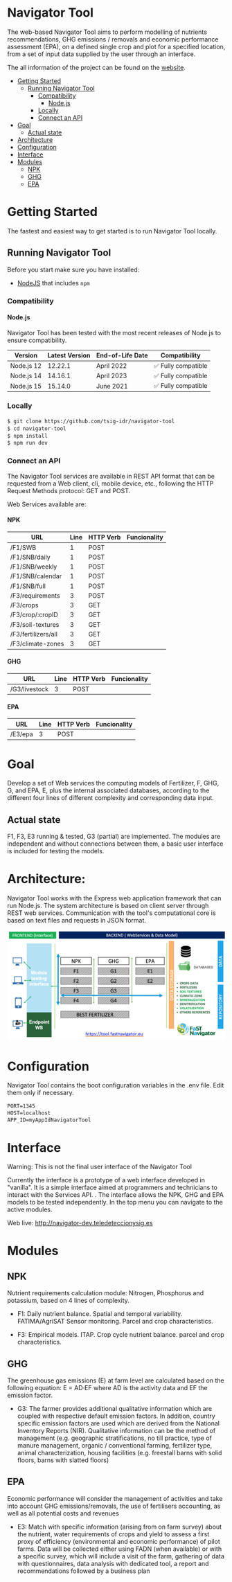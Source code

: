 # Navigator Tool

The web-based Navigator Tool aims to perform modelling of nutrients recommendations, GHG emissions / removals and economic performance assessment (EPA), on a defined single crop and plot for a specified location, from a set of input data supplied by the user through an interface.

The all information of the project can be found on the [website](https://fastnavigator.eu). 

- [Getting Started](#getting-started)
    - [Running Navigator Tool](#running-navigator-tool)
        - [Compatibility](#compatibility)
            - [Node.js](#nodejs)
        - [Locally](#locally)
        - [Connect an API](#connect-an-api)
- [Goal](#goal)
    - [Actual state](#actual-state)
- [Architecture](#architecture)
- [Configuration](#configuration)
- [Interface](#interface)
- [Modules](#modules)
   - [NPK](#npk)
   - [GHG](#ghg)
   - [EPA](#ghg)

# Getting Started

The fastest and easiest way to get started is to run Navigator Tool locally.

## Running Navigator Tool

Before you start make sure you have installed:

- [NodeJS](https://www.npmjs.com/) that includes `npm`

### Compatibility

#### Node.js
Navigator Tool has been tested with the most recent releases of Node.js to ensure compatibility. 

| Version    | Latest Version | End-of-Life Date | Compatibility      |
|------------|----------------|------------------|--------------------|
| Node.js 12 | 12.22.1        | April 2022       | ✅ Fully compatible |
| Node.js 14 | 14.16.1        | April 2023       | ✅ Fully compatible |
| Node.js 15 | 15.14.0        | June 2021        | ✅ Fully compatible |


### Locally

```bash
$ git clone https://github.com/tsig-idr/navigator-tool
$ cd navigator-tool
$ npm install
$ npm run dev
```

### Connect an API

The Navigator Tool services are available in REST API format that can be requested from a Web client, cli, mobile device, etc., following the HTTP Request Methods protocol: GET and POST.

Web Services available are:

#### NPK

| URL                   | Line | HTTP Verb  | Funcionality                   |
|-----------------------|------|------------|--------------------------------|
| /F1/SWB               | 1    | POST       |                                |
| /F1/SNB/daily         | 1    | POST       |                                |
| /F1/SNB/weekly        | 1    | POST       |                                |
| /F1/SNB/calendar      | 1    | POST       |                                |
| /F1/SNB/full          | 1    | POST       |                                |
| /F3/requirements      | 3    | POST       |                                |
| /F3/crops             | 3    | GET        |                                |
| /F3/crop/:cropID      | 3    | GET        |                                |
| /F3/soil-textures     | 3    | GET        |                                |
| /F3/fertilizers/all   | 3    | GET        |                                |
| /F3/climate-zones     | 3    | GET        |                                |



#### GHG

| URL                   | Line | HTTP Verb  | Funcionality                   |
|-----------------------|------|------------|--------------------------------|
| /G3/livestock         | 3    | POST       |                                |

#### EPA

| URL                   | Line | HTTP Verb  | Funcionality                   |
|-----------------------|------|------------|--------------------------------|
| /E3/epa               | 3    | POST       |                                |


# Goal

Develop a set of Web services the computing models of Fertilizer, F, GHG, G, and EPA, E, plus the internal associated databases, according to the different four lines of different complexity and corresponding data input. 

## Actual state

F1, F3, E3 running & tested, G3 (partial) are implemented. The modules are independent and without connections between them, a basic user interface is included for testing the models. 


# Architecture:
Navigator Tool works with the Express web application framework that can run Node.js. The system architecture is based on client server through REST web services. Communication with the tool's computational core is based on text files and requests in JSON format. 

![Image of Architecture](https://github.com/tsig-idr/navigator-tool/raw/master/.github/architecture_navigator_tool.png)

# Configuration

Navigator Tool contains the boot configuration variables in the .env file. Edit them only if necessary.

```
PORT=1345
HOST=localhost
APP_ID=myAppIdNavigatorTool
```

# Interface

Warning: This is not the final user interface of the Navigator Tool

Currently the interface is a prototype of a web interface developed in "vanilla". It is a simple interface aimed at programmers and technicians to interact with the Services API. . The interface allows the NPK, GHG and EPA models to be tested independently. In the top menu you can navigate to the active modules.

Web live: http://navigator-dev.teledeteccionysig.es

# Modules

## NPK 

Nutrient requirements calculation module: Nitrogen, Phosphorus and potassium, based on 4 lines of complexity.

* F1: Daily nutrient balance. Spatial and temporal variability. FATIMA/AgriSAT Sensor monitoring.
Parcel and crop characteristics.

* F3: Empirical models. ITAP. Crop cycle nutrient balance. parcel and crop characteristics.

## GHG 

The greenhouse gas emissions (E) at farm level are calculated based on the following equation: E = AD·EF where AD is the activity data and EF the emission factor.

* G3: The farmer provides additional qualitative information which are coupled with respective default emission factors. In addition, country specific emission factors are used which are derived from the National Inventory Reports (NIR). Qualitative information can be the method of management (e.g. geographic stratifications, no till practice, type of manure management, organic / conventional farming, fertilizer type, animal characterization, housing facilities (e.g. freestall barns with solid floors, barns with slatted floors)

## EPA 

Economic performance will consider the management of activities and take into account GHG emissions/removals, the use of fertilisers accounting, as well as all potential costs and revenues

* E3: Match with specific information (arising from on farm survey) about the nutrient, water requirements of crops and yield to assess a first proxy of efficiency (environmental and economic performance) of pilot farms. Data will be collected either using FADN (when available) or with a specific survey, which will include a visit of the farm, gathering of data with questionnaires, data analysis with dedicated tool, a report and recommendations followed by a business plan

